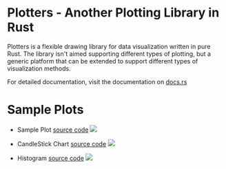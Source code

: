# Plotters - Another Plotting Library in Rust

Plotters is a flexible drawing library for data visualization written in pure Rust. 
The library isn't aimed supporting different types of plotting, but a generic platform that can be extended to support
different types of visualization methods.

For detailed documentation, visit the documentation on [docs.rs](https://docs.rs/plotters/)

# Sample Plots

- Sample Plot [source code](https://github.com/38/plotters/blob/master/examples/chart.rs)
![](https://raw.githubusercontent.com/38/plotters/master/examples/outputs/sample.png)

- CandleStick Chart [source code](https://github.com/38/plotters/blob/master/examples/stock.rs)
![](https://raw.githubusercontent.com/38/plotters/master/examples/outputs/stock.png)

- Histogram [source code](https://github.com/38/plotters/blob/master/examples/histogram.rs)
![](https://raw.githubusercontent.com/38/plotters/master/examples/outputs/histogram.png)
